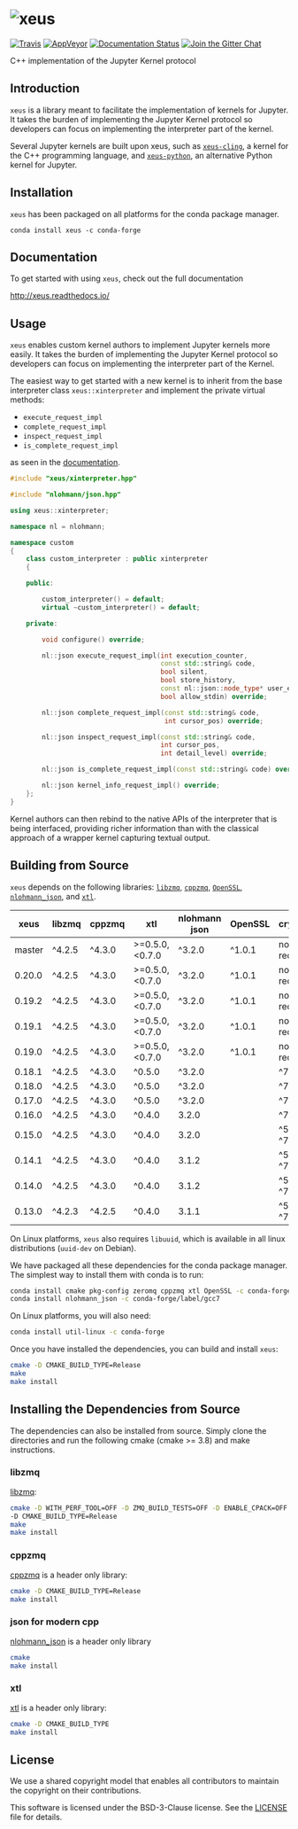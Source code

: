 # ![xeus](docs/source/xeus.svg)

[![Travis](https://travis-ci.org/QuantStack/xeus.svg?branch=master)](https://travis-ci.org/QuantStack/xeus)
[![AppVeyor](https://ci.appveyor.com/api/projects/status/5alkw5iiere4mox2?svg=true)](https://ci.appveyor.com/project/QuantStack/xeus)
[![Documentation Status](http://readthedocs.org/projects/xeus/badge/?version=latest)](https://xeus.readthedocs.io/en/latest/?badge=latest)
[![Join the Gitter Chat](https://badges.gitter.im/Join%20Chat.svg)](https://gitter.im/QuantStack/Lobby?utm_source=badge&utm_medium=badge&utm_campaign=pr-badge&utm_content=badge)

C++ implementation of the Jupyter Kernel protocol

## Introduction

`xeus` is a library meant to facilitate the implementation of kernels for Jupyter. It takes the
burden of implementing the Jupyter Kernel protocol so developers can focus on implementing the
interpreter part of the kernel.

Several Jupyter kernels are built upon xeus, such as [`xeus-cling`](https://github.com/QuantStack/xeus-cling),
a kernel for the C++ programming language, and [`xeus-python`](https://github.com/QuantStack/xeus-python), an alternative Python kernel for Jupyter.

## Installation

`xeus` has been packaged on all platforms for the conda package manager.

```
conda install xeus -c conda-forge
```

## Documentation

To get started with using `xeus`, check out the full documentation

http://xeus.readthedocs.io/

## Usage

`xeus` enables custom kernel authors to implement Jupyter kernels more easily. It takes the burden of implementing the Jupyter Kernel protocol so developers can focus on implementing the interpreter part of the Kernel.

The easiest way to get started with a new kernel is to inherit from the base interpreter class `xeus::xinterpreter` and implement the private virtual methods:

- `execute_request_impl`
- `complete_request_impl`
- `inspect_request_impl`
- `is_complete_request_impl`

as seen in the [documentation](http://xeus.readthedocs.io/).


```cpp
#include "xeus/xinterpreter.hpp"

#include "nlohmann/json.hpp"

using xeus::xinterpreter;

namespace nl = nlohmann;

namespace custom
{
    class custom_interpreter : public xinterpreter
    {

    public:

        custom_interpreter() = default;
        virtual ~custom_interpreter() = default;

    private:

        void configure() override;

        nl::json execute_request_impl(int execution_counter,
                                      const std::string& code,
                                      bool silent,
                                      bool store_history,
                                      const nl::json::node_type* user_expressions,
                                      bool allow_stdin) override;

        nl::json complete_request_impl(const std::string& code,
                                       int cursor_pos) override;

        nl::json inspect_request_impl(const std::string& code,
                                      int cursor_pos,
                                      int detail_level) override;

        nl::json is_complete_request_impl(const std::string& code) override;

        nl::json kernel_info_request_impl() override;
    };
}
```

Kernel authors can then rebind to the native APIs of the interpreter that is being interfaced, providing richer information than with the classical approach of a wrapper kernel capturing textual output.

## Building from Source

`xeus` depends on the following libraries: [`libzmq`](https://github.com/zeromq/libzmq),
[`cppzmq`](https://github.com/zeromq/cppzmq), [`OpenSSL`](https://github.com/openssl/openssl),
[`nlohmann_json`](https://github.com/nlohmann/json), and [`xtl`](https://github.com/QuantStack/xtl).

|  xeus  | libzmq  | cppzmq  |   xtl          | nlohmann json | OpenSSL |    cryptopp    |
|--------|---------|---------|----------------|---------------|---------|----------------|
| master |  ^4.2.5 |  ^4.3.0 | >=0.5.0,<0.7.0 |      ^3.2.0   |  ^1.0.1 |  not required  |
| 0.20.0 |  ^4.2.5 |  ^4.3.0 | >=0.5.0,<0.7.0 |      ^3.2.0   |  ^1.0.1 |  not required  |
| 0.19.2 |  ^4.2.5 |  ^4.3.0 | >=0.5.0,<0.7.0 |      ^3.2.0   |  ^1.0.1 |  not required  |
| 0.19.1 |  ^4.2.5 |  ^4.3.0 | >=0.5.0,<0.7.0 |      ^3.2.0   |  ^1.0.1 |  not required  |
| 0.19.0 |  ^4.2.5 |  ^4.3.0 | >=0.5.0,<0.7.0 |      ^3.2.0   |  ^1.0.1 |  not required  |
| 0.18.1 |  ^4.2.5 |  ^4.3.0 | ^0.5.0         |      ^3.2.0   |         |         ^7.0.0 |
| 0.18.0 |  ^4.2.5 |  ^4.3.0 | ^0.5.0         |      ^3.2.0   |         |         ^7.0.0 |
| 0.17.0 |  ^4.2.5 |  ^4.3.0 | ^0.5.0         |      ^3.2.0   |         |         ^7.0.0 |
| 0.16.0 |  ^4.2.5 |  ^4.3.0 | ^0.4.0         |       3.2.0   |         |         ^7.0.0 |
| 0.15.0 |  ^4.2.5 |  ^4.3.0 | ^0.4.0         |       3.2.0   |         | ^5.6.5, ^7.0.0 |
| 0.14.1 |  ^4.2.5 |  ^4.3.0 | ^0.4.0         |       3.1.2   |         | ^5.6.5, ^7.0.0 |
| 0.14.0 |  ^4.2.5 |  ^4.3.0 | ^0.4.0         |       3.1.2   |         | ^5.6.5, ^7.0.0 |
| 0.13.0 |  ^4.2.3 |  ^4.2.5 | ^0.4.0         |       3.1.1   |         | ^5.6.5, ^7.0.0 |

On Linux platforms, `xeus` also requires `libuuid`, which is available in all linux distributions (`uuid-dev` on Debian).

We have packaged all these dependencies for the conda package manager. The simplest way to install them with
conda is to run:

```bash
conda install cmake pkg-config zeromq cppzmq xtl OpenSSL -c conda-forge
conda install nlohmann_json -c conda-forge/label/gcc7
```

On Linux platforms, you will also need:

```bash
conda install util-linux -c conda-forge
```

Once you have installed the dependencies, you can build and install `xeus`:

```bash
cmake -D CMAKE_BUILD_TYPE=Release
make
make install
```

## Installing the Dependencies from Source

The dependencies can also be installed from source. Simply clone the directories and run the following cmake (cmake >= 3.8)  and make instructions.

### libzmq

[libzmq](https://github.com/zeromq/libzmq):

```bash
cmake -D WITH_PERF_TOOL=OFF -D ZMQ_BUILD_TESTS=OFF -D ENABLE_CPACK=OFF
-D CMAKE_BUILD_TYPE=Release
make
make install
```

### cppzmq

[cppzmq](https://github.com/zeromq/cppzmq) is a header only library:

```bash
cmake -D CMAKE_BUILD_TYPE=Release
make install
```

### json for modern cpp

[nlohmann_json](https://github.com/nlohmann/json) is a header only library

```bash
cmake
make install
```

### xtl

[xtl](https://github.com/QuantStack/xtl) is a header only library:

```bash
cmake -D CMAKE_BUILD_TYPE
make install
```

## License

We use a shared copyright model that enables all contributors to maintain the
copyright on their contributions.

This software is licensed under the BSD-3-Clause license. See the [LICENSE](LICENSE) file for details.
